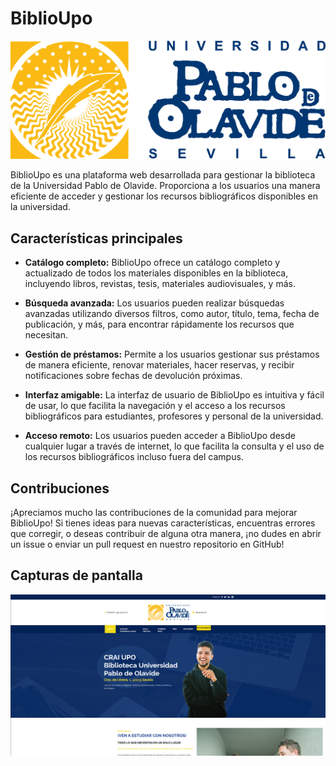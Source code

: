 # BiblioUpo

![BiblioUpo Logo](BiblioUpo/web/images/upo.png)

BiblioUpo es una plataforma web desarrollada para gestionar la biblioteca de la Universidad Pablo de Olavide. Proporciona a los usuarios una manera eficiente de acceder y gestionar los recursos bibliográficos disponibles en la universidad.

## Características principales

- **Catálogo completo:** BiblioUpo ofrece un catálogo completo y actualizado de todos los materiales disponibles en la biblioteca, incluyendo libros, revistas, tesis, materiales audiovisuales, y más.
  
- **Búsqueda avanzada:** Los usuarios pueden realizar búsquedas avanzadas utilizando diversos filtros, como autor, título, tema, fecha de publicación, y más, para encontrar rápidamente los recursos que necesitan.

- **Gestión de préstamos:** Permite a los usuarios gestionar sus préstamos de manera eficiente, renovar materiales, hacer reservas, y recibir notificaciones sobre fechas de devolución próximas.

- **Interfaz amigable:** La interfaz de usuario de BiblioUpo es intuitiva y fácil de usar, lo que facilita la navegación y el acceso a los recursos bibliográficos para estudiantes, profesores y personal de la universidad.

- **Acceso remoto:** Los usuarios pueden acceder a BiblioUpo desde cualquier lugar a través de internet, lo que facilita la consulta y el uso de los recursos bibliográficos incluso fuera del campus.

## Contribuciones

¡Apreciamos mucho las contribuciones de la comunidad para mejorar BiblioUpo! Si tienes ideas para nuevas características, encuentras errores que corregir, o deseas contribuir de alguna otra manera, ¡no dudes en abrir un issue o enviar un pull request en nuestro repositorio en GitHub!

## Capturas de pantalla

![Captura de pantalla 1](BiblioUpo/web/images/captura1.png)

